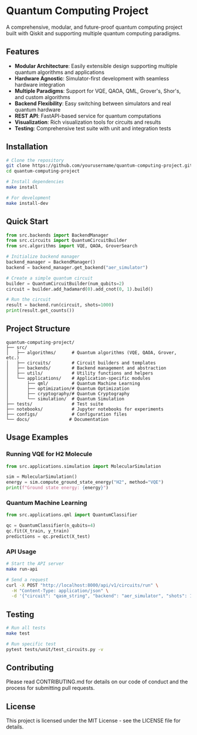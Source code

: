# Quantum Computing Project

A comprehensive, modular, and future-proof quantum computing project built with Qiskit and supporting multiple quantum computing paradigms.

## Features

- **Modular Architecture**: Easily extensible design supporting multiple quantum algorithms and applications
- **Hardware Agnostic**: Simulator-first development with seamless hardware integration
- **Multiple Paradigms**: Support for VQE, QAOA, QML, Grover's, Shor's, and custom algorithms
- **Backend Flexibility**: Easy switching between simulators and real quantum hardware
- **REST API**: FastAPI-based service for quantum computations
- **Visualization**: Rich visualization tools for circuits and results
- **Testing**: Comprehensive test suite with unit and integration tests

## Installation

```bash
# Clone the repository
git clone https://github.com/yourusername/quantum-computing-project.git
cd quantum-computing-project

# Install dependencies
make install

# For development
make install-dev
```

## Quick Start

```python
from src.backends import BackendManager
from src.circuits import QuantumCircuitBuilder
from src.algorithms import VQE, QAOA, GroverSearch

# Initialize backend manager
backend_manager = BackendManager()
backend = backend_manager.get_backend("aer_simulator")

# Create a simple quantum circuit
builder = QuantumCircuitBuilder(num_qubits=2)
circuit = builder.add_hadamard(0).add_cnot(0, 1).build()

# Run the circuit
result = backend.run(circuit, shots=1000)
print(result.get_counts())
```

## Project Structure

```
quantum-computing-project/
├── src/
│   ├── algorithms/      # Quantum algorithms (VQE, QAOA, Grover, etc.)
│   ├── circuits/        # Circuit builders and templates
│   ├── backends/        # Backend management and abstraction
│   ├── utils/           # Utility functions and helpers
│   └── applications/    # Application-specific modules
│       ├── qml/         # Quantum Machine Learning
│       ├── optimization/# Quantum Optimization
│       ├── cryptography/# Quantum Cryptography
│       └── simulation/  # Quantum Simulation
├── tests/               # Test suite
├── notebooks/           # Jupyter notebooks for experiments
├── configs/             # Configuration files
└── docs/               # Documentation
```

## Usage Examples

### Running VQE for H2 Molecule

```python
from src.applications.simulation import MolecularSimulation

sim = MolecularSimulation()
energy = sim.compute_ground_state_energy("H2", method="VQE")
print(f"Ground state energy: {energy}")
```

### Quantum Machine Learning

```python
from src.applications.qml import QuantumClassifier

qc = QuantumClassifier(n_qubits=4)
qc.fit(X_train, y_train)
predictions = qc.predict(X_test)
```

### API Usage

```bash
# Start the API server
make run-api

# Send a request
curl -X POST "http://localhost:8000/api/v1/circuits/run" \
  -H "Content-Type: application/json" \
  -d '{"circuit": "qasm_string", "backend": "aer_simulator", "shots": 1000}'
```

## Testing

```bash
# Run all tests
make test

# Run specific test
pytest tests/unit/test_circuits.py -v
```

## Contributing

Please read CONTRIBUTING.md for details on our code of conduct and the process for submitting pull requests.

## License

This project is licensed under the MIT License - see the LICENSE file for details.
